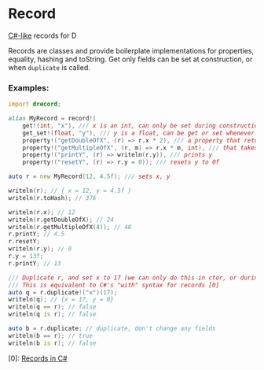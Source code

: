 # Record
[C#-like](https://docs.microsoft.com/en-us/dotnet/csharp/whats-new/tutorials/records) records for D

Records are classes and provide boilerplate implementations for properties, equality, hashing and toString. Get only fields can be set at construction, or when `duplicate` is called.

### Examples:
```d
import drecord;

alias MyRecord = record!(
    get!(int, "x"), /// x is an int, can only be set during construction
    get_set!(float, "y"), /// y is a float, can be get or set whenever
    property!("getDoubleOfX", (r) => r.x * 2), /// a property that returns the double of x
    property!("getMultipleOfX", (r, m) => r.x * m, int), /// that takes an argument and multiples x by that value
    property!("printY", (r) => writeln(r.y)), /// prints y
    property!("resetY", (r) => r.y = 0)); /// resets y to 0f

auto r = new MyRecord(12, 4.5f); /// sets x, y

writeln(r); // { x = 12, y = 4.5f }
writeln(r.toHash); // 376

writeln(r.x); // 12
writeln(r.getDoubleOfX); // 24
writeln(r.getMultipleOfX(4)); // 48
r.printY; // 4.5
r.resetY;
writeln(r.y); // 0
r.y = 13f;
r.printY; // 13

/// Duplicate r, and set x to 17 (we can only do this in ctor, or during duplication)
/// This is equivalent to C#'s "with" syntax for records [0]
auto q = r.duplicate!("x")(17); 
writeln(q); // {x = 17, y = 0}
writeln(q == r); // false
writeln(q is r); // false

auto b = r.duplicate; // duplicate, don't change any fields
writeln(b == r); // true
writeln(b is r); // false
```

[0]: [Records in C#](https://docs.microsoft.com/en-us/dotnet/csharp/fundamentals/types/records)